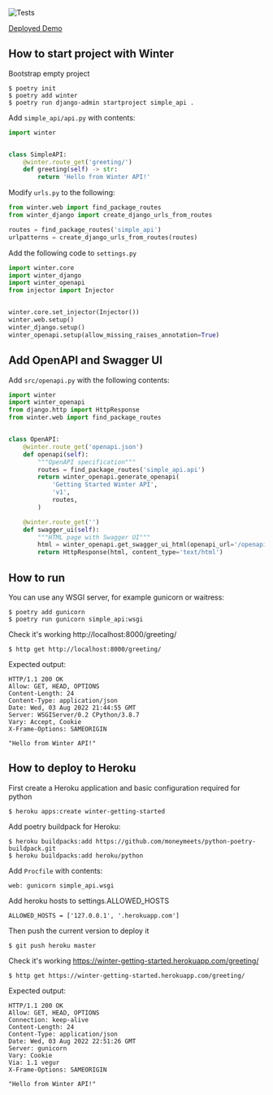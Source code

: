 ![Tests](https://github.com/WinterFramework/winter-getting-started/actions/workflows/test.yml/badge.svg?event=push)

[Deployed Demo](https://getting-started.winter-framework.org/)

How to start project with Winter
--------------------------------
Bootstrap empty project
```shell
$ poetry init
$ poetry add winter
$ poetry run django-admin startproject simple_api .
```

Add `simple_api/api.py` with contents:
```python
import winter


class SimpleAPI:
    @winter.route_get('greeting/')
    def greeting(self) -> str:
        return 'Hello from Winter API!'
```

Modify `urls.py` to the following:
```python
from winter.web import find_package_routes
from winter_django import create_django_urls_from_routes

routes = find_package_routes('simple_api')
urlpatterns = create_django_urls_from_routes(routes)

```

Add the following code to `settings.py`
```python
import winter.core
import winter_django
import winter_openapi
from injector import Injector


winter.core.set_injector(Injector())
winter.web.setup()
winter_django.setup()
winter_openapi.setup(allow_missing_raises_annotation=True)
```

Add OpenAPI and Swagger UI
--------------------------

Add `src/openapi.py` with the following contents:
```python
import winter
import winter_openapi
from django.http import HttpResponse
from winter.web import find_package_routes


class OpenAPI:
    @winter.route_get('openapi.json')
    def openapi(self):
        """OpenAPI specification"""
        routes = find_package_routes('simple_api.api')
        return winter_openapi.generate_openapi(
            'Getting Started Winter API',
            'v1',
            routes,
        )

    @winter.route_get('')
    def swagger_ui(self):
        """HTML page with Swagger UI"""
        html = winter_openapi.get_swagger_ui_html(openapi_url='/openapi.json')
        return HttpResponse(html, content_type='text/html')

```

How to run
----------

You can use any WSGI server, for example gunicorn or waitress:

```shell
$ poetry add gunicorn
$ poetry run gunicorn simple_api:wsgi
```

Check it's working http://localhost:8000/greeting/

```shell
$ http get http://localhost:8000/greeting/
```

Expected output:
```
HTTP/1.1 200 OK
Allow: GET, HEAD, OPTIONS
Content-Length: 24
Content-Type: application/json
Date: Wed, 03 Aug 2022 21:44:55 GMT
Server: WSGIServer/0.2 CPython/3.8.7
Vary: Accept, Cookie
X-Frame-Options: SAMEORIGIN

"Hello from Winter API!"
```

How to deploy to Heroku
-----------------------
First create a Heroku application and basic configuration required for python

```shell
$ heroku apps:create winter-getting-started
```

Add poetry buildpack for Heroku:
```shell
$ heroku buildpacks:add https://github.com/moneymeets/python-poetry-buildpack.git
$ heroku buildpacks:add heroku/python
```

Add `Procfile` with contents:
```
web: gunicorn simple_api.wsgi
```

Add heroku hosts to settings.ALLOWED_HOSTS
```
ALLOWED_HOSTS = ['127.0.0.1', '.herokuapp.com']
```

Then push the current version to deploy it

```shell
$ git push heroku master
```

Check it's working https://winter-getting-started.herokuapp.com/greeting/
```shell
$ http get https://winter-getting-started.herokuapp.com/greeting/
```

Expected output:
```
HTTP/1.1 200 OK 
Allow: GET, HEAD, OPTIONS
Connection: keep-alive
Content-Length: 24
Content-Type: application/json
Date: Wed, 03 Aug 2022 22:51:26 GMT
Server: gunicorn
Vary: Cookie
Via: 1.1 vegur
X-Frame-Options: SAMEORIGIN

"Hello from Winter API!"
```

